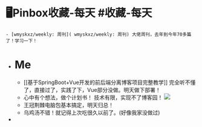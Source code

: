 # 🖥Pinbox收藏-每天 #收藏-每天
	- [wmyskxz/weekly: 周刊]( wmyskxz/weekly: 周刊) 大佬周刊，去年到今年70多篇了！学习一下！
- # Me
	- [[基于SpringBoot+Vue开发的前后端分离博客项目完整教学]] 完全听不懂了，直接过了，实践了下，Vue部分没做。明天做下部署！
	- 心中有个想法，做个计划书！
	   技术有限，实现不了博客园！
	  ![](https://wangguanjingji.oss-cn-beijing.aliyuncs.com/picture/1654691953890.png)
	- 王冠荆棘电脑包基本搞定，明天归总！
	- 乌鸡汤不错！就记得上次吃很久以前了。(好像我家没做过)
-